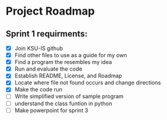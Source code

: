 # Project Roadmap

## Sprint 1 requirments:

- [x] Join KSU-IS github 
- [x] Find other files to use as a guide for my own
- [x] Find a program the resembles my idea
- [x] Run and evaluate the code
- [x] Establish README, License, and Roadmap
- [x] Locate where file not found occurs and change directions
- [x] Make the code run
- [ ] Write simplified version of sample program
- [ ] understand the class funtion in python
- [ ] Make powerpoint for sprint 3
